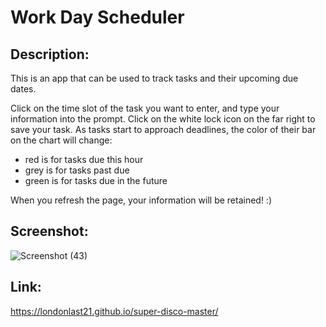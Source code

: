 # Work Day Scheduler 

## Description:
This is an app that can be used to track tasks and their upcoming due dates.

Click on the time slot of the task you want to enter, and type your information into the prompt.
Click on the white lock icon on the far right to save your task.
As tasks start to approach deadlines, the color of their bar on the chart will change:

* red is for tasks due this hour
* grey is for tasks past due
* green is for tasks due in the future

When you refresh the page, your information will be retained! :)

## Screenshot:

![Screenshot (43)](https://user-images.githubusercontent.com/65084173/85966529-ae0b8180-b985-11ea-8298-ecc253ff59fb.png)


## Link:
https://londonlast21.github.io/super-disco-master/
